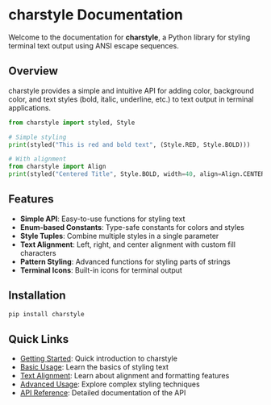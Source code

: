 # charstyle Documentation

Welcome to the documentation for **charstyle**, a Python library for styling terminal text output using ANSI escape sequences.

## Overview

charstyle provides a simple and intuitive API for adding color, background color, and text styles (bold, italic, underline, etc.) to text output in terminal applications.

```python
from charstyle import styled, Style

# Simple styling
print(styled("This is red and bold text", (Style.RED, Style.BOLD)))

# With alignment
from charstyle import Align
print(styled("Centered Title", Style.BOLD, width=40, align=Align.CENTER, fill_char="="))
```

## Features

- **Simple API**: Easy-to-use functions for styling text
- **Enum-based Constants**: Type-safe constants for colors and styles
- **Style Tuples**: Combine multiple styles in a single parameter
- **Text Alignment**: Left, right, and center alignment with custom fill characters
- **Pattern Styling**: Advanced functions for styling parts of strings
- **Terminal Icons**: Built-in icons for terminal output

## Installation

```bash
pip install charstyle
```

## Quick Links

- [Getting Started](getting-started.md): Quick introduction to charstyle
- [Basic Usage](usage/basic.md): Learn the basics of styling text
- [Text Alignment](usage/alignment.md): Learn about alignment and formatting features
- [Advanced Usage](usage/advanced.md): Explore complex styling techniques
- [API Reference](api/core.md): Detailed documentation of the API
